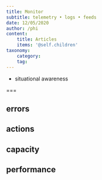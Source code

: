 ```yaml
---
title: Monitor
subtitle: telemetry • logs • feeds
date: 12/05/2020
author: /phi
content:
    title: Articles
    items: '@self.children'
taxonomy:
    category: 
    tag: 
---
```


- situational awareness

===


## errors
## actions
## capacity
## performance
